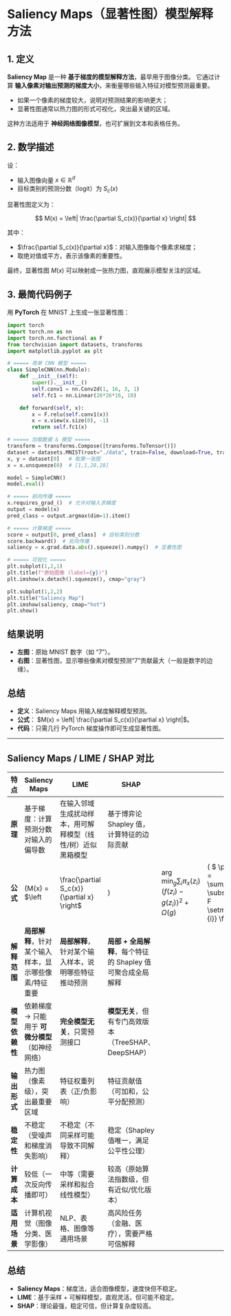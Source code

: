 # Saliency Maps（显著性图）模型解释方法

## 1. 定义

**Saliency Map** 是一种 **基于梯度的模型解释方法**，最早用于图像分类。
它通过计算 **输入像素对输出预测的梯度大小**，来衡量哪些输入特征对模型预测最重要。

* 如果一个像素的梯度较大，说明对预测结果的影响更大；
* 显著性图通常以热力图的形式可视化，突出最关键的区域。

这种方法适用于 **神经网络图像模型**，也可扩展到文本和表格任务。



## 2. 数学描述

设：

* 输入图像向量 $x \in \mathbb{R}^d$
* 目标类别的预测分数（logit）为 $S_c(x)$

显著性图定义为：

$$
M(x) = \left| \frac{\partial S_c(x)}{\partial x} \right|
$$

其中：

* $\frac{\partial S_c(x)}{\partial x}$：对输入图像每个像素求梯度；
* 取绝对值或平方，表示该像素的重要性。

最终，显著性图 $M(x)$ 可以映射成一张热力图，直观展示模型关注的区域。



## 3. 最简代码例子

用 **PyTorch** 在 MNIST 上生成一张显著性图：

```python
import torch
import torch.nn as nn
import torch.nn.functional as F
from torchvision import datasets, transforms
import matplotlib.pyplot as plt

# ===== 简单 CNN 模型 =====
class SimpleCNN(nn.Module):
    def __init__(self):
        super().__init__()
        self.conv1 = nn.Conv2d(1, 16, 3, 1)
        self.fc1 = nn.Linear(26*26*16, 10)

    def forward(self, x):
        x = F.relu(self.conv1(x))
        x = x.view(x.size(0), -1)
        return self.fc1(x)

# ===== 加载数据 & 模型 =====
transform = transforms.Compose([transforms.ToTensor()])
dataset = datasets.MNIST(root="./data", train=False, download=True, transform=transform)
x, y = dataset[0]   # 取第一张图
x = x.unsqueeze(0)  # [1,1,28,28]

model = SimpleCNN()
model.eval()

# ===== 前向传播 =====
x.requires_grad_()  # 允许对输入求梯度
output = model(x)
pred_class = output.argmax(dim=1).item()

# ===== 计算梯度 =====
score = output[0, pred_class]  # 目标类别分数
score.backward()  # 反向传播
saliency = x.grad.data.abs().squeeze().numpy()  # 显著性图

# ===== 可视化 =====
plt.subplot(1,2,1)
plt.title(f"原始图像 (label={y})")
plt.imshow(x.detach().squeeze(), cmap="gray")

plt.subplot(1,2,2)
plt.title("Saliency Map")
plt.imshow(saliency, cmap="hot")
plt.show()
```


## 结果说明

* **左图**：原始 MNIST 数字（如 “7”）。
* **右图**：显著性图，显示哪些像素对模型预测“7”贡献最大（一般是数字的边缘）。



## 总结

* **定义**：Saliency Maps 用输入梯度解释模型预测。
* **公式**： $M(x) = \left| \frac{\partial S_c(x)}{\partial x} \right|$。
* **代码**：只需几行 PyTorch 梯度操作即可生成显著性图。

---

## Saliency Maps / LIME / SHAP 对比

| 特点        | **Saliency Maps**             | **LIME**                                   | **SHAP**                              |                                                             |                                                       |   |      |   |                               |
| --------- | ----------------------------- | ------------------------------------------ | ------------------------------------- | ----------------------------------------------------------- | ----------------------------------------------------- | - | ---- | - | ----------------------------- |
| **原理**    | 基于梯度：计算预测分数对输入的偏导数            | 在输入邻域生成扰动样本，用可解释模型（线性/树）近似黑箱模型             | 基于博弈论 Shapley 值，计算特征的边际贡献             |                                                             |                                                       |   |      |   |                               |
| **公式**    | (M(x) = $\left                 | \frac{\partial S\_c(x)}{\partial x} \right$  | )                                     | $\arg\min_g \sum_i \pi_x(z_i)(f(z_i)-g(z_i))^2 + \Omega(g)$ | ( $ \phi\_i = \sum\_{S \subseteq F \setminus {i}} \frac{ | S | !(M- | S | -1)!}{M!}\[f(S\cup{i})-f(S)]) |
| **解释范围**  | **局部解释**，针对某个输入样本，显示哪些像素/特征重要 | **局部解释**，针对某个输入样本，说明哪些特征推动预测               | **局部 + 全局解释**，每个特征的 Shapley 值可聚合成全局解释 |                                                             |                                                       |   |      |   |                               |
| **模型依赖性** | 依赖梯度 → 只能用于 **可微分模型**（如神经网络）  | **完全模型无关**，只需预测接口                          | **模型无关**，但有专门高效版本（TreeSHAP、DeepSHAP）  |                                                             |                                                       |   |      |   |                               |
| **输出形式**  | 热力图（像素级），突出最重要区域              | 特征权重列表（正/负影响）                              | 特征贡献值（可加和，公平分配预测）                     |                                                             |                                                       |   |      |   |                               |
| **稳定性**   | 不稳定（受噪声和梯度消失影响）               | 不稳定（不同采样可能导致不同解释）                          | 稳定（Shapley 值唯一，满足公平性公理）               |                                                             |                                                       |   |      |   |                               |
| **计算成本**  | 较低（一次反向传播即可）                  | 中等（需要采样和拟合线性模型）                            | 较高（原始算法指数级，但有近似/优化版本）                 |                                                             |                                                       |   |      |   |                               |
| **适用场景**  | 计算机视觉（图像分类、医学影像）              | NLP、表格、图像等通用场景                             | 高风险任务（金融、医疗），需要严格可信解释                 |                                                             |                                                       |   |      |   |                               |


## 总结

* **Saliency Maps**：梯度法，适合图像模型，速度快但不稳定。
* **LIME**：基于采样 + 可解释模型，直观灵活，但可能不稳定。
* **SHAP**：理论最强，稳定可信，但计算复杂度较高。



